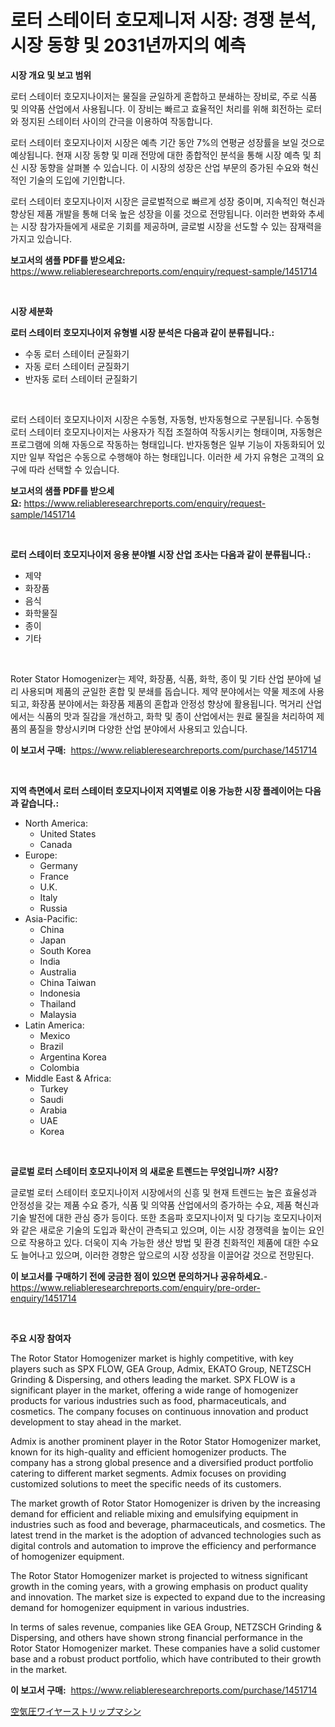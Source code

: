 <p><h1>로터 스테이터 호모제니저 시장: 경쟁 분석, 시장 동향 및 2031년까지의 예측</h1></p><p><strong>시장 개요 및 보고 범위</strong></p>
<p><p>로터 스테이터 호모지나이저는 물질을 균일하게 혼합하고 분쇄하는 장비로, 주로 식품 및 의약품 산업에서 사용됩니다. 이 장비는 빠르고 효율적인 처리를 위해 회전하는 로터와 정지된 스테이터 사이의 간극을 이용하여 작동합니다.</p><p>로터 스테이터 호모지나이저 시장은 예측 기간 동안 7%의 연평균 성장률을 보일 것으로 예상됩니다. 현재 시장 동향 및 미래 전망에 대한 종합적인 분석을 통해 시장 예측 및 최신 시장 동향을 살펴볼 수 있습니다. 이 시장의 성장은 산업 부문의 증가된 수요와 혁신적인 기술의 도입에 기인합니다.</p><p>로터 스테이터 호모지나이저 시장은 글로벌적으로 빠르게 성장 중이며, 지속적인 혁신과 향상된 제품 개발을 통해 더욱 높은 성장을 이룰 것으로 전망됩니다. 이러한 변화와 추세는 시장 참가자들에게 새로운 기회를 제공하며, 글로벌 시장을 선도할 수 있는 잠재력을 가지고 있습니다.</p></p>
<p><strong>보고서의 샘플 PDF를 받으세요:</strong> <a href="https://www.reliableresearchreports.com/enquiry/request-sample/1451714">https://www.reliableresearchreports.com/enquiry/request-sample/1451714</a></p>
<p>&nbsp;</p>
<p><strong>시장 세분화</strong></p>
<p><strong>로터 스테이터 호모지나이저 유형별 시장 분석은 다음과 같이 분류됩니다.:</strong></p>
<p><ul><li>수동 로터 스테이터 균질화기</li><li>자동 로터 스테이터 균질화기</li><li>반자동 로터 스테이터 균질화기</li></ul></p>
<p>&nbsp;</p>
<p><p>로터 스테이터 호모지나이저 시장은 수동형, 자동형, 반자동형으로 구분됩니다. 수동형 로터 스테이터 호모지나이저는 사용자가 직접 조절하여 작동시키는 형태이며, 자동형은 프로그램에 의해 자동으로 작동하는 형태입니다. 반자동형은 일부 기능이 자동화되어 있지만 일부 작업은 수동으로 수행해야 하는 형태입니다. 이러한 세 가지 유형은 고객의 요구에 따라 선택할 수 있습니다.</p></p>
<p><strong>보고서의 샘플 PDF를 받으세요:</strong>&nbsp;<a href="https://www.reliableresearchreports.com/enquiry/request-sample/1451714">https://www.reliableresearchreports.com/enquiry/request-sample/1451714</a></p>
<p>&nbsp;</p>
<p><strong> 로터 스테이터 호모지나이저 응용 분야별 시장 산업 조사는 다음과 같이 분류됩니다.:</strong></p>
<p><ul><li>제약</li><li>화장품</li><li>음식</li><li>화학물질</li><li>종이</li><li>기타</li></ul></p>
<p>&nbsp;</p>
<p><p>Roter Stator Homogenizer는 제약, 화장품, 식품, 화학, 종이 및 기타 산업 분야에 널리 사용되며 제품의 균일한 혼합 및 분쇄를 돕습니다. 제약 분야에서는 약물 제조에 사용되고, 화장품 분야에서는 화장품 제품의 혼합과 안정성 향상에 활용됩니다. 먹거리 산업에서는 식품의 맛과 질감을 개선하고, 화학 및 종이 산업에서는 원료 물질을 처리하여 제품의 품질을 향상시키며 다양한 산업 분야에서 사용되고 있습니다.</p></p>
<p><strong>이 보고서 구매:</strong>&nbsp; <a href="https://www.reliableresearchreports.com/purchase/1451714">https://www.reliableresearchreports.com/purchase/1451714</a></p>
<p>&nbsp;</p>
<p><strong>지역 측면에서 로터 스테이터 호모지나이저 지역별로 이용 가능한 시장 플레이어는 다음과 같습니다.:</strong></p>
<p><ul>
    <li>
        North America:
        <ul>
            <li>United States</li>
            <li>Canada</li>
        </ul>
    </li>
    <li>
        Europe:
        <ul>
            <li>Germany</li>
            <li>France</li>
            <li>U.K.</li>
            <li>Italy</li>
            <li>Russia</li>
        </ul>
    </li>
    <li>
        Asia-Pacific:
        <ul>
            <li>China</li>
            <li>Japan</li>
            <li>South Korea</li>
            <li>India</li>
            <li>Australia</li>
            <li>China Taiwan</li>
            <li>Indonesia</li>
            <li>Thailand</li>
            <li>Malaysia</li>
        </ul>
    </li>
    <li>
        Latin America:
        <ul>
            <li>Mexico</li>
            <li>Brazil</li>
            <li>Argentina Korea</li>
            <li>Colombia</li>
        </ul>
    </li>
    <li>
        Middle East & Africa:
        <ul>
            <li>Turkey</li>
            <li>Saudi</li>
            <li>Arabia</li>
            <li>UAE</li>
            <li>Korea</li>
        </ul>
    </li>
    </ul></p>
<p>&nbsp;</p>
<p><strong>글로벌 로터 스테이터 호모지나이저 의 새로운 트렌드는 무엇입니까? 시장?</strong></p>
<p><p>글로벌 로터 스테이터 호모지나이저 시장에서의 신흥 및 현재 트렌드는 높은 효율성과 안정성을 갖는 제품 수요 증가, 식품 및 의약품 산업에서의 증가하는 수요, 제품 혁신과 기술 발전에 대한 관심 증가 등이다. 또한 초음파 호모지나이저 및 다기능 호모지나이저와 같은 새로운 기술의 도입과 확산이 관측되고 있으며, 이는 시장 경쟁력을 높이는 요인으로 작용하고 있다. 더욱이 지속 가능한 생산 방법 및 환경 친화적인 제품에 대한 수요도 늘어나고 있으며, 이러한 경향은 앞으로의 시장 성장을 이끌어갈 것으로 전망된다.</p></p>
<p><strong>이 보고서를 구매하기 전에 궁금한 점이 있으면 문의하거나 공유하세요.</strong>- <a href="https://www.reliableresearchreports.com/enquiry/pre-order-enquiry/1451714">https://www.reliableresearchreports.com/enquiry/pre-order-enquiry/1451714</a></p>
<p>&nbsp;</p>
<p><strong>주요 시장 참여자</strong></p>
<p><p>The Rotor Stator Homogenizer market is highly competitive, with key players such as SPX FLOW, GEA Group, Admix, EKATO Group, NETZSCH Grinding & Dispersing, and others leading the market. SPX FLOW is a significant player in the market, offering a wide range of homogenizer products for various industries such as food, pharmaceuticals, and cosmetics. The company focuses on continuous innovation and product development to stay ahead in the market.</p><p>Admix is another prominent player in the Rotor Stator Homogenizer market, known for its high-quality and efficient homogenizer products. The company has a strong global presence and a diversified product portfolio catering to different market segments. Admix focuses on providing customized solutions to meet the specific needs of its customers.</p><p>The market growth of Rotor Stator Homogenizer is driven by the increasing demand for efficient and reliable mixing and emulsifying equipment in industries such as food and beverage, pharmaceuticals, and cosmetics. The latest trend in the market is the adoption of advanced technologies such as digital controls and automation to improve the efficiency and performance of homogenizer equipment.</p><p>The Rotor Stator Homogenizer market is projected to witness significant growth in the coming years, with a growing emphasis on product quality and innovation. The market size is expected to expand due to the increasing demand for homogenizer equipment in various industries.</p><p>In terms of sales revenue, companies like GEA Group, NETZSCH Grinding & Dispersing, and others have shown strong financial performance in the Rotor Stator Homogenizer market. These companies have a solid customer base and a robust product portfolio, which have contributed to their growth in the market.</p></p>
<p><strong>이 보고서 구매:</strong>&nbsp;&nbsp;<a href="https://www.reliableresearchreports.com/purchase/1451714">https://www.reliableresearchreports.com/purchase/1451714</a></p>
<p><p><a href="https://github.com/one-cool-chick/Market-Research-Report-List-1/blob/main/511383413207.md">空気圧ワイヤーストリップマシン</a></p></p>
